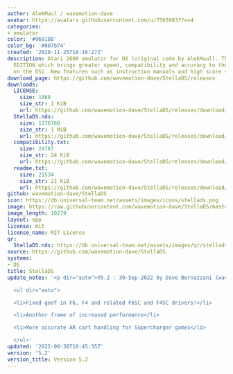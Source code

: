 ```yaml
---
author: AlekMaul / wavemotion-dave
avatar: https://avatars.githubusercontent.com/u/75039837?v=4
categories:
- emulator
color: '#969188'
color_bg: '#807b74'
created: '2020-11-25T18:16:27Z'
description: Atari 2600 emulator for DS (original code by AlekMaul). This is the PHOENIX
  EDITION which brings greater speed, compatibility and accuracy to the emulation
  on the DSi. New features such as instruction manuals and high score support included!
download_page: https://github.com/wavemotion-dave/StellaDS/releases
downloads:
  LICENSE:
    size: 1068
    size_str: 1 KiB
    url: https://github.com/wavemotion-dave/StellaDS/releases/download/5.2/LICENSE
  StellaDS.nds:
    size: 1376768
    size_str: 1 MiB
    url: https://github.com/wavemotion-dave/StellaDS/releases/download/5.2/StellaDS.nds
  compatibility.txt:
    size: 24787
    size_str: 24 KiB
    url: https://github.com/wavemotion-dave/StellaDS/releases/download/5.2/compatibility.txt
  readme.txt:
    size: 21534
    size_str: 21 KiB
    url: https://github.com/wavemotion-dave/StellaDS/releases/download/5.2/readme.txt
github: wavemotion-dave/StellaDS
icon: https://db.universal-team.net/assets/images/icons/stellads.png
image: https://raw.githubusercontent.com/wavemotion-dave/StellaDS/master/arm9/gfx/bgTop.png
image_length: 10279
layout: app
license: mit
license_name: MIT License
qr:
  StellaDS.nds: https://db.universal-team.net/assets/images/qr/stellads-nds.png
source: https://github.com/wavemotion-dave/StellaDS
systems:
- DS
title: StellaDS
update_notes: '<p dir="auto">V5.2 : 30-Sep-2022 by Dave Bernazzani (wavemotion)</p>

  <ul dir="auto">

  <li>Fixed goof in F6, F4 and related F6SC and F4SC drivers!</li>

  <li>Another frame of increased performance</li>

  <li>More accurate AR cart handling for Supercharger games</li>

  </ul>'
updated: '2022-09-30T10:45:35Z'
version: '5.2'
version_title: Version 5.2
---
```

